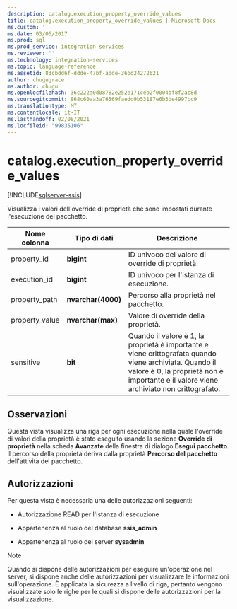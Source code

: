 ```yaml
---
description: catalog.execution_property_override_values
title: catalog.execution_property_override_values | Microsoft Docs
ms.custom: ''
ms.date: 03/06/2017
ms.prod: sql
ms.prod_service: integration-services
ms.reviewer: ''
ms.technology: integration-services
ms.topic: language-reference
ms.assetid: 83cbdd6f-ddde-47bf-abde-36bd24272621
author: chugugrace
ms.author: chugu
ms.openlocfilehash: 36c222a0d08782e252e171ceb2f0004bf8f2ac8d
ms.sourcegitcommit: 868c60aa3a76569faedd9b53187e6b3be4997cc9
ms.translationtype: MT
ms.contentlocale: it-IT
ms.lasthandoff: 02/08/2021
ms.locfileid: "99835106"
---
```

# <a name="catalogexecution_property_override_values"></a>catalog.execution_property_override_values 

[!INCLUDE[sqlserver-ssis](../../includes/applies-to-version/sqlserver-ssis.md)]

  Visualizza i valori dell'override di proprietà che sono impostati durante l'esecuzione del pacchetto.  
  
|Nome colonna|Tipo di dati|Descrizione|  
|-----------------|---------------|-----------------|  
|property_id|**bigint**|ID univoco del valore di override di proprietà.|  
|execution_id|**bigint**|ID univoco per l'istanza di esecuzione.|  
|property_path|**nvarchar(4000)**|Percorso alla proprietà nel pacchetto.|  
|property_value|**nvarchar(max)**|Valore di override della proprietà.|  
|sensitive|**bit**|Quando il valore è 1, la proprietà è importante e viene crittografata quando viene archiviata. Quando il valore è 0, la proprietà non è importante e il valore viene archiviato non crittografato.|  
  
## <a name="remarks"></a>Osservazioni  
 Questa vista visualizza una riga per ogni esecuzione nella quale l'override di valori della proprietà è stato eseguito usando la sezione **Override di proprietà** nella scheda **Avanzate** della finestra di dialogo **Esegui pacchetto**. Il percorso della proprietà deriva dalla proprietà **Percorso del pacchetto** dell'attività del pacchetto.  
  
## <a name="permissions"></a>Autorizzazioni  
 Per questa vista è necessaria una delle autorizzazioni seguenti:  
  
-   Autorizzazione READ per l'istanza di esecuzione  
  
-   Appartenenza al ruolo del database **ssis_admin**  
  
-   Appartenenza al ruolo del server **sysadmin**  
  
> [!NOTE]  
>  Quando si dispone delle autorizzazioni per eseguire un'operazione nel server, si dispone anche delle autorizzazioni per visualizzare le informazioni sull'operazione. È applicata la sicurezza a livello di riga, pertanto vengono visualizzate solo le righe per le quali si dispone delle autorizzazioni per la visualizzazione.  
  
  
